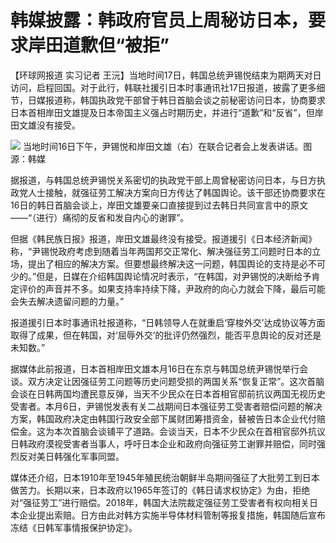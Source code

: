 # 韩媒披露：韩政府官员上周秘访日本，要求岸田道歉但“被拒”

【环球网报道 实习记者
王沅】当地时间17日，韩国总统尹锡悦结束为期两天对日访问，启程回国。对于此行，韩联社援引日本时事通讯社17日报道，披露了更多细节，日媒报道称，韩国执政党干部曾于韩日首脑会谈之前秘密访问日本，协商要求日本首相岸田文雄提及日本帝国主义强占时期历史，并进行“道歉”和“反省”，但岸田文雄没有接受。

![](https://inews.gtimg.com/om_bt/O21zX-8-akGUvEV3kq0uWdIZuy_d_H77k0Bqr9pyGOiYYAA/1000)
当地时间16日下午，尹锡悦和岸田文雄（右）在联合记者会上发表讲话。图源：韩媒

据报道，与韩国总统尹锡悦关系密切的执政党干部上周曾秘密访问日本，与日方执政党人士接触，就强征劳工解决方案向日方传达了韩国舆论。该干部还协商要求在16日的韩日首脑会谈上，岸田文雄要亲口直接提到过去韩日共同宣言中的原文——“（进行）痛彻的反省和发自内心的谢罪”。

但据《韩民族日报》报道，岸田文雄最终没有接受。报道援引《日本经济新闻》称，“尹锡悦政府考虑到随着当年两国邦交正常化、解决强征劳工问题时日本的立场，提出了相应的解决方案。但要想最终解决这一问题，韩国舆论的支持是必不可少的。”但是，日媒在介绍韩国舆论情况时表示，“在韩国，对尹锡悦的决断给予肯定评价的声音并不多。如果支持率持续下降，尹政府的向心力就会下降，最后可能会失去解决遗留问题的力量。”

报道援引日本时事通讯社报道称，“日韩领导人在就重启‘穿梭外交’达成协议等方面取得了成果，但在韩国，对‘屈辱外交’的批评仍然强烈，能否平息舆论的反对还是未知数。”

据媒体此前报道，日本首相岸田文雄本月16日在东京与韩国总统尹锡悦举行会谈。双方决定让因强征劳工问题等历史问题受损的两国关系“恢复正常”。这次首脑会谈在日韩两国均遭民意反弹，当天不少民众在日本首相官邸前抗议两国无视历史受害者。本月6日，尹锡悦发表有关二战期间日本强征劳工受害者赔偿问题的解决方案，韩国政府决定由韩国行政安全部下属财团筹措资金，替被告日本企业代付赔偿金。这为本次首脑会谈铺平了道路。会谈当天，日本不少民众在首相官邸外抗议日韩政府漠视受害者当事人，呼吁日本企业和政府向强征劳工谢罪并赔偿，同时强烈反对美日韩强化军事同盟。

媒体还介绍，日本1910年至1945年殖民统治朝鲜半岛期间强征了大批劳工到日本做苦力。长期以来，日本政府以1965年签订的《韩日请求权协定》为由，拒绝对“强征劳工”进行赔偿。2018年，韩国大法院裁定强征劳工受害者有权向相关日本企业提出索赔。日方由此对韩方实施半导体材料管制等报复措施，韩国随后宣布冻结《日韩军事情报保护协定》。

